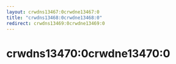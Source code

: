 ```yaml
---
layout: crwdns13467:0crwdne13467:0
title: "crwdns13468:0crwdne13468:0"
redirect: crwdns13469:0crwdne13469:0
---
```



<h1>crwdns13470:0crwdne13470:0</h1>
